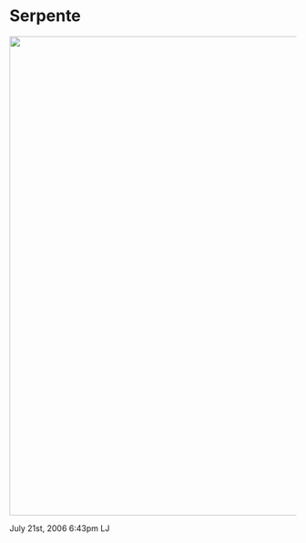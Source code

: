 # Serpente

<img src="http://www.ljplus.ru/img/y/e/yevgenia/Frank-Altmann.jpg"
width="840" />

<span id="timestamp"> July 21st, 2006 6:43pm </span> <span
class="tag">LJ</span>
